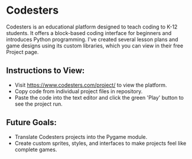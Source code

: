 # Codesters
Codesters is an educational platform designed to teach coding to K-12 students. It offers a block-based coding interface for beginners and introduces Python programming. 
I've created several lesson plans and game designs using its custom libraries, which you can view in their free Project page.

## Instructions to View:
- Visit https://www.codesters.com/project/ to view the platform.
- Copy code from individual project files in repository.
- Paste the code into the text editor and click the green 'Play' button to see the project run.

## Future Goals:
- Translate Codesters projects into the Pygame module.
- Create custom sprites, styles, and interfaces to make projects feel like complete games.
